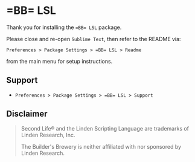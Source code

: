 # =BB= LSL

Thank you for installing the `=BB= LSL` package.

Please close and re-open `Sublime Text`, then refer to the
README via:

`Preferences > Package Settings > =BB= LSL > Readme`

from the main menu for setup instructions.

## Support

* `Preferences > Package Settings > =BB= LSL > Support`

## Disclaimer

> Second Life® and the Linden Scripting Language are trademarks of Linden Research, Inc.
>
> The Builder's Brewery is neither affiliated with nor sponsored by Linden Research.
